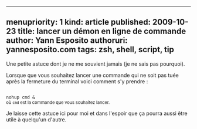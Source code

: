 -----
menupriority:   1
kind:           article
published: 2009-10-23
title: lancer un démon en ligne de commande
author: Yann Esposito
authoruri: yannesposito.com
tags:  zsh, shell, script, tip
-----

Une petite astuce dont je ne me souvient jamais (je ne sais pas pourquoi).

Lorsque que vous souhaitez lancer une commande qui ne soit pas tuée après la fermeture du terminal voici comment s'y prendre : 

<div><code class="zsh">
nohup cmd &
</code>
<small>où <code>cmd</code> est la commande que vous souhaitez lancer.</small>
</div>

Je laisse cette astuce ici pour moi et dans l'espoir que ça pourra aussi être utile à quelqu'un d'autre.
